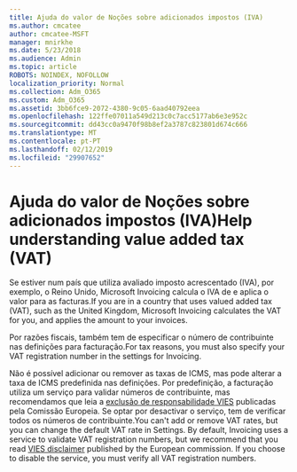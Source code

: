 ```yaml
---
title: Ajuda do valor de Noções sobre adicionados impostos (IVA)
ms.author: cmcatee
author: cmcatee-MSFT
manager: mnirkhe
ms.date: 5/23/2018
ms.audience: Admin
ms.topic: article
ROBOTS: NOINDEX, NOFOLLOW
localization_priority: Normal
ms.collection: Adm_O365
ms.custom: Adm_O365
ms.assetid: 3bb6fce9-2072-4380-9c05-6aad40792eea
ms.openlocfilehash: 122ffe07011a549d213c0c7acc5177ab6e3e952c
ms.sourcegitcommit: dd43cc0a9470f98b8ef2a3787c823801d674c666
ms.translationtype: MT
ms.contentlocale: pt-PT
ms.lasthandoff: 02/12/2019
ms.locfileid: "29907652"
---
```

# <a name="help-understanding-value-added-tax-vat"></a><span data-ttu-id="c6d87-102">Ajuda do valor de Noções sobre adicionados impostos (IVA)</span><span class="sxs-lookup"><span data-stu-id="c6d87-102">Help understanding value added tax (VAT)</span></span>

<span data-ttu-id="c6d87-103">Se estiver num país que utiliza avaliado imposto acrescentado (IVA), por exemplo, o Reino Unido, Microsoft Invoicing calcula o IVA de e aplica o valor para as facturas.</span><span class="sxs-lookup"><span data-stu-id="c6d87-103">If you are in a country that uses valued added tax (VAT), such as the United Kingdom, Microsoft Invoicing calculates the VAT for you, and applies the amount to your invoices.</span></span>
  
<span data-ttu-id="c6d87-104">Por razões fiscais, também tem de especificar o número de contribuinte nas definições para facturação.</span><span class="sxs-lookup"><span data-stu-id="c6d87-104">For tax reasons, you must also specify your VAT registration number in the settings for Invoicing.</span></span>
  
<span data-ttu-id="c6d87-p101">Não é possível adicionar ou remover as taxas de ICMS, mas pode alterar a taxa de ICMS predefinida nas definições. Por predefinição, a facturação utiliza um serviço para validar números de contribuinte, mas recomendamos que leia a [exclusão de responsabilidade VIES](https://go.microsoft.com/fwlink/?LinkID=841741) publicadas pela Comissão Europeia. Se optar por desactivar o serviço, tem de verificar todos os números de contribuinte.</span><span class="sxs-lookup"><span data-stu-id="c6d87-p101">You can't add or remove VAT rates, but you can change the default VAT rate in Settings. By default, Invoicing uses a service to validate VAT registration numbers, but we recommend that you read [VIES disclaimer](https://go.microsoft.com/fwlink/?LinkID=841741) published by the European commission. If you choose to disable the service, you must verify all VAT registration numbers.</span></span> 
  

